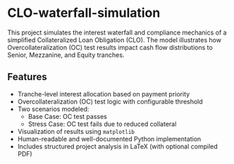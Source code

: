# CLO-waterfall-simulation
This project simulates the interest waterfall and compliance mechanics of a simplified Collateralized Loan Obligation (CLO). The model illustrates how Overcollateralization (OC) test results impact cash flow distributions to Senior, Mezzanine, and Equity tranches.

## Features

- Tranche-level interest allocation based on payment priority
- Overcollateralization (OC) test logic with configurable threshold
- Two scenarios modeled:
  - Base Case: OC test passes
  - Stress Case: OC test fails due to reduced collateral
- Visualization of results using `matplotlib`
- Human-readable and well-documented Python implementation
- Includes structured project analysis in LaTeX (with optional compiled PDF)
